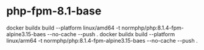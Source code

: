 # php-fpm-8.1-base
docker buildx build --platform linux/amd64 -t  normphp/php:8.1.4-fpm-alpine3.15-baes --no-cache  --push .
docker buildx build --platform linux/arm64 -t  normphp/php:8.1.4-fpm-alpine3.15-baes --no-cache  --push .